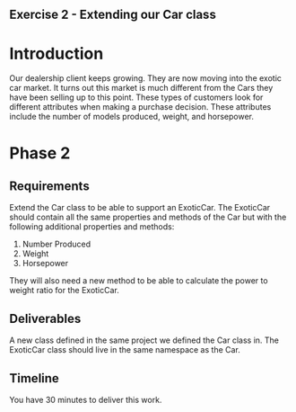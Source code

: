 ## Exercise 2 - Extending our Car class

# Introduction
Our dealership client keeps growing. They are now moving into the exotic car market. It turns out this market is much different from the Cars they have been selling up to this point. These types of customers look for different attributes when making a purchase decision. These attributes include the number of models produced, weight, and horsepower.

# Phase 2
## Requirements
Extend the Car class to be able to support an ExoticCar. The ExoticCar should contain all the same properties and methods of the Car but with the following additional properties and methods: 

1. Number Produced
2. Weight
3. Horsepower

They will also need a new method to be able to calculate the power to weight ratio for the ExoticCar. 

## Deliverables
A new class defined in the same project we defined the Car class in. The ExoticCar class should live in the same namespace as the Car.

## Timeline
You have 30 minutes to deliver this work.
